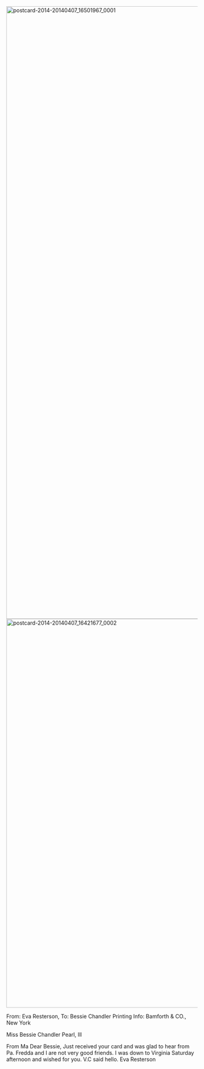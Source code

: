<html><body><a href="http://107.170.91.122/wp-content/uploads/2014/04/postcard-2014-20140407_16501967_0001.jpg"><img class="alignnone size-full wp-image-28" src="http://107.170.91.122/wp-content/uploads/2014/04/postcard-2014-20140407_16501967_0001.jpg" alt="postcard-2014-20140407_16501967_0001" width="929" height="1610"></a><a href="http://107.170.91.122/wp-content/uploads/2014/04/postcard-2014-20140407_16421677_0002.jpg"><img class="alignnone size-full wp-image-27" src="http://107.170.91.122/wp-content/uploads/2014/04/postcard-2014-20140407_16421677_0002.jpg" alt="postcard-2014-20140407_16421677_0002" width="1517" height="1022"></a>

From: Eva Resterson, To: Bessie Chandler
Printing Info: Bamforth &amp; CO., New York

Miss Bessie Chandler
Pearl, Ill

From Ma
Dear Bessie,
Just received your card and was glad to hear from Pa. Fredda and I are not very good friends. I was down to Virginia Saturday afternoon and wished for you. V.C said hello.
Eva Resterson

 </body></html>